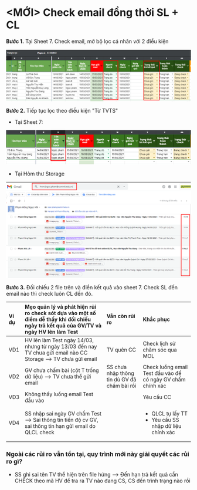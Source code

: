 # &lt;MỚI&gt; Check email đồng thời SL + CL

**Bước 1.** Tại Sheet 7. Check email, mở bộ lọc cá nhân với 2 điều kiện

![C&#x1ED9;t V ch&#x1ECD;n t&#xEA;n QLCL. C&#x1ED9;t Y ch&#x1ECD;n: Ch&#x1B0;a g&#x1EED;i ](../../../.gitbook/assets/1%20%2811%29.png)

**Bước 2.** Tiếp tục lọc theo điều kiện "Từ TVTS"

* Tại Sheet 7: 

![Ch&#x1ECD;n l&#x1EA7;n l&#x1B0;&#x1EE3;t t&#x1EEB;ng TV](../../../.gitbook/assets/2%20%2813%29.png)

* Tại Hòm thư Storage

![From l&#x1EA7;n l&#x1B0;&#x1EE3;t t&#x1EEB;ng TV](../../../.gitbook/assets/3%20%2811%29.png)

**Bước 3.** Đối chiếu 2 file trên và điền kết quả vào sheet 7. Check SL đến email nào thì check luôn CL đến đó.

<table>
  <thead>
    <tr>
      <th style="text-align:left">V&#xED; d&#x1EE5;</th>
      <th style="text-align:left">M&#x1EB9;o qu&#x1EA3;n l&#xFD; v&#xE0; ph&#xE1;t hi&#x1EC7;n r&#x1EE7;i
        ro check s&#xF3;t d&#x1EF1;a v&#xE0;o m&#x1ED9;t s&#x1ED1; &#x111;i&#x1EC3;m
        d&#x1EC5; th&#x1EA5;y khi &#x111;&#x1ED1;i chi&#x1EBF;u ng&#xE0;y tr&#x1EA3;
        k&#x1EBF;t qu&#x1EA3; c&#x1EE7;a GV/TV v&#xE0; ng&#xE0;y HV l&#xEA;n l&#xE0;m
        Test</th>
      <th style="text-align:left">V&#x1EAB;n c&#xF2;n r&#x1EE7;i ro</th>
      <th style="text-align:left">Kh&#x1EAF;c ph&#x1EE5;c</th>
    </tr>
  </thead>
  <tbody>
    <tr>
      <td style="text-align:left">VD1</td>
      <td style="text-align:left">HV l&#xEA;n l&#xE0;m Test ng&#xE0;y 14/03, nh&#x1B0;ng t&#x1EEB; ng&#xE0;y
        13/03 &#x111;&#x1EBF;n nay TV ch&#x1B0;a g&#x1EED;i email n&#xE0;o CC Storage
        --&gt; TV ch&#x1B0;a g&#x1EED;i email</td>
      <td style="text-align:left">TV qu&#xEA;n CC</td>
      <td style="text-align:left">Check l&#x1ECB;ch s&#x1EED; ch&#x103;m s&#xF3;c qua MOL</td>
    </tr>
    <tr>
      <td style="text-align:left">VD2</td>
      <td style="text-align:left">GV ch&#x1B0;a ch&#x1EA5;m b&#xE0;i (c&#x1ED9;t T tr&#x1ED1;ng d&#x1EEF;
        li&#x1EC7;u) --&gt; TV ch&#x1B0;a th&#x1EC3; g&#x1EED;i email</td>
      <td style="text-align:left">SS ch&#x1B0;a nh&#x1EAD;p th&#xF4;ng tin d&#xF9; GV &#x111;&#xE3; ch&#x1EA5;m
        b&#xE0;i r&#x1ED3;i</td>
      <td style="text-align:left">Check lu&#x1ED3;ng email Test &#x111;&#x1EA7;u v&#xE0;o &#x111;&#x1EC3;
        c&#xF3; ng&#xE0;y GV ch&#x1EA5;m ch&#xED;nh x&#xE1;c</td>
    </tr>
    <tr>
      <td style="text-align:left">VD3</td>
      <td style="text-align:left">Kh&#xF4;ng th&#x1EA5;y lu&#x1ED3;ng email Test &#x111;&#x1EA7;u v&#xE0;o</td>
      <td
      style="text-align:left"></td>
        <td style="text-align:left">Y&#xEA;u c&#x1EA7;u CC</td>
    </tr>
    <tr>
      <td style="text-align:left">VD4</td>
      <td style="text-align:left">SS nh&#x1EAD;p sai ng&#xE0;y GV ch&#x1EA5;m Test --&gt; Sai th&#xF4;ng
        tin ti&#x1EBF;n &#x111;&#x1ED9; cv GV, sai th&#xF4;ng tin h&#x1EA1;n g&#x1EED;i
        email do QLCL check</td>
      <td style="text-align:left"></td>
      <td style="text-align:left">
        <ul>
          <li>QLCL t&#x1EF1; l&#x1EA5;y TT</li>
          <li>Y&#xEA;u c&#x1EA7;u SS nh&#x1EAD;p d&#x1EEF; li&#x1EC7;u ch&#xED;nh x&#xE1;c</li>
        </ul>
      </td>
    </tr>
  </tbody>
</table>

### Ngoài các rủi ro vẫn tồn tại, quy trình mới này giải quyết các rủi ro gì?

* SS ghi sai tên TV thể hiện trên file hứng --&gt; Đến hạn trả kết quả cần CHECK theo mã HV để tra ra TV nào đang CS, CS đến trình trạng nào rồi





